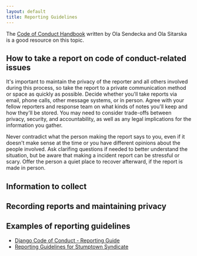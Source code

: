 ```yaml
---
layout: default
title: Reporting Guidelines
---
```


The [Code of Conduct Handbook](https://www.coc-handbook.com) written by Ola Sendecka and Ola Sitarska is a good resource on this topic.

## How to take a report on code of conduct-related issues

It's important to maintain the privacy of the reporter and all others involved during this process, so take the report to a private communication method or space as quickly as possible. Decide whether you'll take reports via email, phone calls, other message systems, or in person. Agree with your fellow reporters and response team on what kinds of notes you'll keep and how they'll be stored. You may need to consider trade-offs between privacy, security, and accountability, as well as any legal implications for the information you gather.

Never contradict what the person making the report says to you, even if it doesn't make sense at the time or you have different opinions about the people involved. Ask clarifing questions if needed to better understand the situation, but be aware that making a incident report can be stressful or scary. Offer the person a quiet place to recover afterward, if the report is made in person.

## Information to collect

## Recording reports and maintaining privacy

## Examples of reporting guidelines

- [Django Code of Conduct - Reporting Guide](https://www.djangoproject.com/conduct/reporting/)
- [Reporting Guidelines for Stumptown Syndicate](http://opensourcebridge.org/about/reporting-guidelines/)
